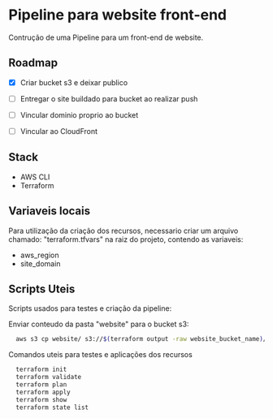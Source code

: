 
# Pipeline para website front-end 

Contrução de uma Pipeline para um front-end de website.


## Roadmap

- [X] Criar bucket s3 e deixar publico  
- [ ] Entregar o site buildado para bucket ao realizar push  
- [ ] Vincular dominio proprio ao bucket  
- [ ] Vincular ao CloudFront


## Stack

* AWS CLI
* Terraform




## Variaveis locais

Para utilização da criação dos recursos, necessario criar um arquivo chamado: "terraform.tfvars" na raiz do projeto, contendo as variaveis:

* aws_region
* site_domain


## Scripts Uteis

Scripts usados para testes e criação da pipeline:

Enviar conteudo da pasta "website" para o bucket s3:
```bash
  aws s3 cp website/ s3://$(terraform output -raw website_bucket_name)/ --recursive
```

Comandos uteis para testes e aplicações dos recursos
```bash
  terraform init
  terraform validate
  terraform plan
  terraform apply
  terraform show
  terraform state list
```


    
